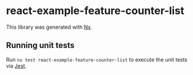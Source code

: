 # react-example-feature-counter-list

This library was generated with [Nx](https://nx.dev).

## Running unit tests

Run `nx test react-example-feature-counter-list` to execute the unit tests via [Jest](https://jestjs.io).
